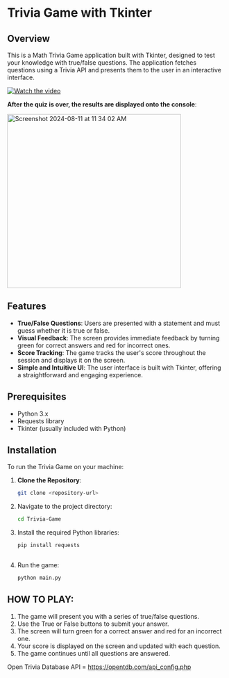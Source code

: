 # Trivia Game with Tkinter

## Overview

This is a Math Trivia Game application built with Tkinter, designed to test your knowledge with true/false questions. The application fetches questions using a Trivia API and presents them to the user in an interactive interface.

[![Watch the video](https://via.placeholder.com/320x180)](https://github.com/user-attachments/assets/08d0438f-0ef0-4a54-ad34-527052bc7586)


**After the quiz is over, the results are displayed onto the console**:

<img width="400" alt="Screenshot 2024-08-11 at 11 34 02 AM" src="https://github.com/user-attachments/assets/61aa89f7-985a-4030-9d31-a4be29c9edce">


## Features

- **True/False Questions**: Users are presented with a statement and must guess whether it is true or false.
- **Visual Feedback**: The screen provides immediate feedback by turning green for correct answers and red for incorrect ones.
- **Score Tracking**: The game tracks the user's score throughout the session and displays it on the screen.
- **Simple and Intuitive UI**: The user interface is built with Tkinter, offering a straightforward and engaging experience.

## Prerequisites

- Python 3.x
- Requests library
- Tkinter (usually included with Python)

## Installation

To run the Trivia Game on your machine:

1. **Clone the Repository**:

   ```bash
   git clone <repository-url>

2. Navigate to the project directory:
   ```bash
   cd Trivia-Game
   
4. Install the required Python libraries:
   ```bash
   pip install requests
  
7. Run the game:
   ```bash
   python main.py

## HOW TO PLAY:
1. The game will present you with a series of true/false questions.
2. Use the True or False buttons to submit your answer.
3. The screen will turn green for a correct answer and red for an incorrect one.
4. Your score is displayed on the screen and updated with each question.
5. The game continues until all questions are answered.

Open Trivia Database API = https://opentdb.com/api_config.php
